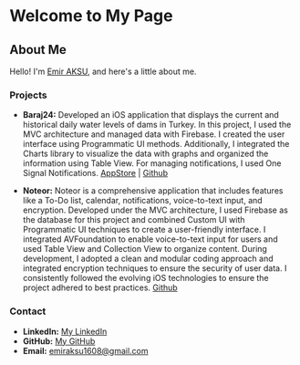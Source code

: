 
# Welcome to My Page

## About Me
Hello! I'm [Emir AKSU](), and here's a little about me.

### Projects
- **Baraj24:**  Developed an iOS application that displays the current and historical daily water levels of dams in Turkey. In this project, I used the MVC architecture and managed data with Firebase. I created the user interface using Programmatic UI methods. Additionally, I integrated the Charts library to visualize the data with graphs and organized the information using Table View. For managing notifications, I used One Signal Notifications.
   [AppStore](https://apps.apple.com/us/app/barajlar%C4%B1n-doluluk-oranlar%C4%B1/id6466598170) |
   [Github](https://github.com/senihergordugumde/baraj24-IOS)

  
- **Noteor:** Noteor is a comprehensive application that includes features like a To-Do list, calendar, notifications, voice-to-text input, and encryption. Developed under the MVC architecture, I used Firebase as the database for this project and combined Custom UI with Programmatic UI techniques to create a user-friendly interface. I integrated AVFoundation to enable voice-to-text input for users and used Table View and Collection View to organize content. During development, I adopted a clean and modular coding approach and integrated encryption techniques to ensure the security of user data. I consistently followed the evolving iOS technologies to ensure the project adhered to best practices.
[Github](https://github.com/senihergordugumde/noteor)

### Contact
- **LinkedIn:** [My LinkedIn](https://www.linkedin.com/in/emir-aksu-118b5421b/)
- **GitHub:** [My GitHub](https://github.com/senihergordugumde)
- **Email:** emiraksu1608@gmail.com
